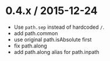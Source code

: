 
0.4.x / 2015-12-24
==================

  * Use `path.sep` instead of hardcoded `/`.
  * add path.common
  * use original path.isAbsolute first
  * fix path.along
  * add path.along alias for path.inpath
